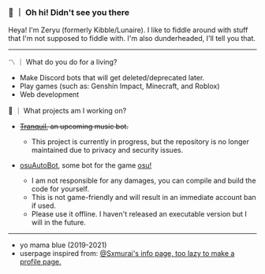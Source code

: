 ### 👋 ｜ Oh hi! Didn't see you there

Heya! I'm Zeryu (formerly Kibble/Lunaire). I like to fiddle around with stuff that I'm not supposed to fiddle with.
I'm also dunderheaded, I'll tell you that.

---

〽️  ｜  What do you do for a living?
- Make Discord bots that will get deleted/deprecated later.
- Play games (such as: Genshin Impact, Minecraft, and Roblox)
- Web development

🌱  ｜  What projects am I working on?
- ~~[Tranquil](https://github.com/ivnsrrn/tranquil), an upcoming music bot.~~
  - This project is currently in progress, but the repository is no longer maintained due to privacy and security issues.

- [osuAutoBot](https://github.com/ivnsrrn/osuAutoBot), some bot for the game [osu!](https://osu.ppy.sh)
  - I am not responsible for any damages, you can compile and build the code for yourself.
  - This is not game-friendly and will result in an immediate account ban if used.
  - Please use it offline. I haven't released an executable version but I will in the future.

---


- yo mama blue (2019-2021)
- userpage inspired from: [@Sxmurai's info page, too lazy to make a profile page.](https://github.com/Sxmurai)


<!-- <div align="center">
  Эрик Демидов
  <img align="center" src="https://github-readme-stats.vercel.app/api/top-langs/?username=ivnsrrn&hide=shell&title_color=ffffff&text_color=FFFFFF&icon_color=2bbc8a&bg_color=1d1f21" />
</div>
-->
